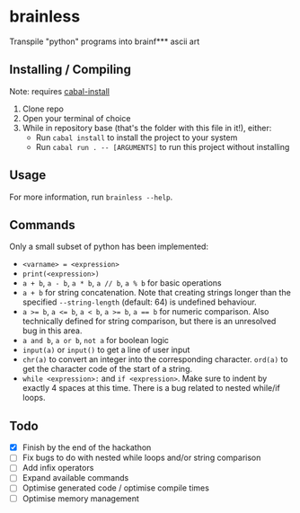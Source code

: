 # brainless

Transpile "python" programs into brainf\*\*\* ascii art

## Installing / Compiling

Note: requires [cabal-install](https://www.haskell.org/cabal/)
1. Clone repo
2. Open your terminal of choice
3. While in repository base (that's the folder with this file in it!), either:
   - Run `cabal install` to install the project to your system
   - Run `cabal run . -- [ARGUMENTS]` to run this project without installing

## Usage

For more information, run `brainless --help`.

## Commands
Only a small subset of python has been implemented:

- `<varname> = <expression>`
- `print(<expression>)`
- `a + b`, `a - b`, `a * b`, `a // b`, `a % b` for basic operations
- `a + b` for string concatenation. Note that creating strings longer than
the specified `--string-length` (default: 64) is undefined behaviour.
- `a >= b`, `a <= b`, `a < b`, `a >= b`, `a == b` for numeric
comparison. Also technically defined for string comparison, but there is an
unresolved bug in this area.
- `a and b`, `a or b`, `not a` for boolean logic
- `input(a)` or `input()` to get a line of user input
- `chr(a)` to convert an integer into the corresponding character.
`ord(a)` to get the character code of the start of a string.
- `while <expression>:` and `if <expression>`. Make sure to indent by
exactly 4 spaces at this time. There is a bug related to nested while/if loops.


## Todo
- [x] Finish by the end of the hackathon
- [ ] Fix bugs to do with nested while loops and/or string comparison
- [ ] Add infix operators
- [ ] Expand available commands
- [ ] Optimise generated code / optimise compile times
- [ ] Optimise memory management
